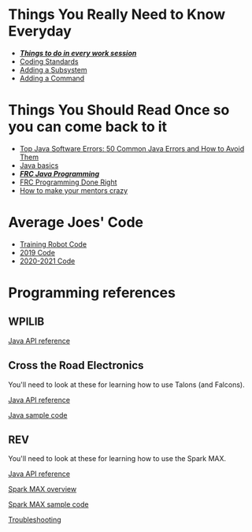 # Things You Really Need to Know Everyday
* _**[Things to do in every work session](./Things-to-do-in-every-work-session.md)**_
* [Coding Standards](./Coding-Standards.md)
* [Adding a Subsystem](./Adding-a-Subsystem.md)
* [Adding a Command](./Adding-a-Command.md)

# Things You Should Read Once so you can come back to it
* [Top Java Software Errors: 50 Common Java Errors and How to Avoid Them](https://stackify.com/top-java-software-errors/)
* [Java basics](https://www.bignerdranch.com/documents/java-two-day-prereading-assignment.pdf)
* _**[FRC Java Programming](https://wpilib.screenstepslive.com/s/currentCS/m/java)**_
* [FRC Programming Done Right](https://frc-pdr.readthedocs.io/en/latest/)
* [How to make your mentors crazy](./How-to-make-your-mentors-crazy.md)

# Average Joes' Code
* [Training Robot Code](https://github.com/FRC3620/FRC3620_2019_Doug_TrainingRobot_VSCode)
* [2019 Code](https://github.com/FRC3620/FRC3620_2019_BFR)
* [2020-2021 Code](https://github.com/FRC3620/FRC3620_2020_GalacticSenate)

# Programming references

## WPILIB

[Java API reference](https://first.wpi.edu/wpilib/allwpilib/docs/release/java/index.html)

## Cross the Road Electronics
You'll need to look at these for learning how to use Talons (and Falcons).

[Java API reference](https://store.ctr-electronics.com/content/api/java/html/index.html)

[Java sample code](https://github.com/CrossTheRoadElec/Phoenix-Examples-Languages)

## REV
You'll need to look at these for learning how to use the Spark MAX.

[Java API reference](https://codedocs.revrobotics.com/java/com/revrobotics/package-summary.html)

[Spark MAX overview](https://docs.revrobotics.com/sparkmax/)

[Spark MAX sample code](https://github.com/CrossTheRoadElec/Phoenix-Examples-Languages)

[Troubleshooting](https://docs.revrobotics.com/sparkmax/troubleshooting)
